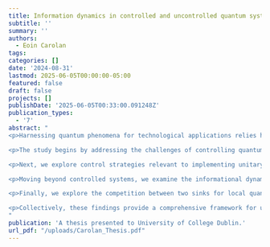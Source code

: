 ```yaml
---
title: Information dynamics in controlled and uncontrolled quantum systems
subtitle: ''
summary: ''
authors:
  - Eoin Carolan
tags:
categories: []
date: '2024-08-31'
lastmod: 2025-06-05T00:00:00-05:00
featured: false
draft: false
projects: []
publishDate: '2025-06-05T00:33:00.091248Z'
publication_types:
  - '7'
abstract: "
<p>Harnessing quantum phenomena for technological applications relies heavily on preventing infor- mation loss through decoherence. To prevent this loss, it is crucial to develop strategies that enable the rapid and precise control of quantum systems, ensuring that desired processes are com- pleted faster than decoherence times. From a control perspective, the environment is viewed as a disruptive force; however, this ignores the rich informational dynamics that interactions with an environment can induce. By relaxing the requirement for strict control and adopting a more active treatment of the environment, this thesis explores how these dynamics contribute to the emergence of classicality from quantum mechanics, and how it can change the internal information structure in quantum many-body systems.

<p>The study begins by addressing the challenges of controlling quantum systems near critical points, where conventional adiabatic methods become inefficient due to closing energy gaps. We propose a novel control strategy that applies counterdiabatic driving selectively within the impulse regime, as recognised by the Kibble-Zurek mechanism. This reduces energetic costs while maintaining high fidelity. This approach is validated both numerically and analytically, demonstrating substantial energetic savings.

<p>Next, we explore control strategies relevant to implementing unitary gates in two distinct physical settings. The first involves analytically determining a Hamiltonian that achieves gate operations with unit fidelity without external control, while the second leverages an auxiliary qubit that requires external driving. Despite the latter scheme being more resource intensive, we show that the additional complexity of driving and controlling an auxiliary qubit can be advantageous when we subject the systems to decoherence.

<p>Moving beyond controlled systems, we examine the informational dynamics of quantum sys- tems subject to the influence of their environment. Here, we investigate scenarios in which systems transition from pure quantum states to classically objective states as predicted by quantum Dar- winism. By partitioning the environment into accessible and inaccessible parts, we reveal how the interplay between these partitions determines whether classical objectivity emerges or if the system equilibrates without the redundant encoding of the state of the system into the environment.

<p>Finally, we explore the competition between two sinks for local quantum information - decoher- ence and information scrambling. Information scrambling refers to the flow of initially accessible quantum information into complex many-body correlations within the system itself. Typical mea- sures of scrambling used in closed systems can fail to differentiate between the local information spreading throughout the degrees of freedom of the systems and the spreading of information due to decoherence. We introduce a method for probing information scrambling even in the presence of open system effects, demonstrating that the environment restructures remaining information, reducing the complexity of the system’s dynamics.

<p>Collectively, these findings provide a comprehensive framework for understanding information dynamics in open quantum systems, offering new strategies for preserving quantum coherence and diagnosing the impact of an environment on the structure of quantum information.
"
publication: 'A thesis presented to University of College Dublin.'
url_pdf: "/uploads/Carolan_Thesis.pdf"
---
```

